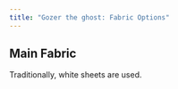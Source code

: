 ```yaml
---
title: "Gozer the ghost: Fabric Options"
---
```


## Main Fabric

Traditionally, white sheets are used.